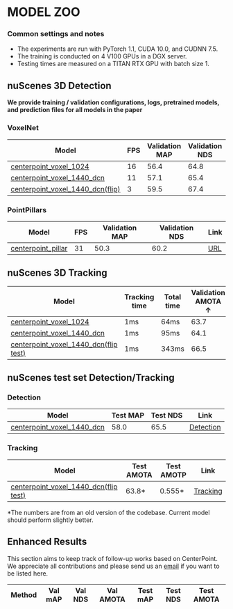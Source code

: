 # MODEL ZOO 

### Common settings and notes

- The experiments are run with PyTorch 1.1, CUDA 10.0, and CUDNN 7.5.
- The training is conducted on 4 V100 GPUs in a DGX server. 
- Testing times are measured on a TITAN RTX GPU with batch size 1. 
 
## nuScenes 3D Detection 

**We provide training / validation configurations, logs, pretrained models, and prediction files for all models in the paper**

### VoxelNet 
| Model                 | FPS              | Validation MAP  | Validation NDS  | Link          |
|-----------------------|------------------|-----------------|-----------------|---------------|
| [centerpoint_voxel_1024](voxelnet/nusc_centerpoint_voxelnet_01voxel.py) | 16 | 56.4 | 64.8 | [URL](https://drive.google.com/drive/folders/1RyBD23GDfeU4AnRkea2BxlrosbKJmDKW?usp=sharing) |
| [centerpoint_voxel_1440_dcn](voxelnet/nusc_centerpoint_voxelnet_0075voxel_dcn.py) | 11 | 57.1 | 65.4 | [URL](https://drive.google.com/drive/folders/1R7Ny4ia6NksL-FoltQKUtqrCB6DhX3TP?usp=sharing) |
| [centerpoint_voxel_1440_dcn(flip)](voxelnet/nusc_centerpoint_voxelnet_0075voxel_dcn.py) | 3 | 59.5 | 67.4 | [URL](https://drive.google.com/drive/folders/1fAz0Hn8hLdmwYZh_JuMQj69O7uEHAjOh?usp=sharing) |


### PointPillars 

| Model                 | FPS       | Validation MAP  | Validation NDS  | Link          |
|-----------------------|-----------------|-----------------|-----------------|---------------|
| [centerpoint_pillar](pp/nusc_centerpoint_pp_02voxel_two_pfn_10sweep.py) | 31 | 50.3 | 60.2 | [URL](https://drive.google.com/drive/folders/1K_wHrBo6yRSG7H7UUjKI4rPnyEA8HvOp?usp=sharing) |


## nuScenes 3D Tracking 

| Model                 | Tracking time | Total time   | Validation AMOTA ↑ | Validation AMOTP ↓ | Link          |
|-----------------------|-----------|------------------|------------------|-------------------|---------------|
| [centerpoint_voxel_1024](../../tracking_scripts/centerpoint_voxel_1024.sh) | 1ms | 64ms | 63.7 | 0.606  | [URL](https://drive.google.com/drive/folders/19pdribrqU5JyGSmrrvIKQ_ecYIG1QW0t?usp=sharing) |
| [centerpoint_voxel_1440_dcn](../../tracking_scripts/centerpoint_voxel_1440.sh) | 1ms | 95ms | 64.1 | 0.596 | [URL](https://drive.google.com/drive/folders/1o030ph0USc2GALIL5goiGsZtmJfzbi1T?usp=sharing) |
| [centerpoint_voxel_1440_dcn(flip test)](../../tracking_scripts/centerpoint_voxel_1440.sh) | 1ms | 343ms | 66.5 | 0.567 | [URL](https://drive.google.com/drive/folders/1uU_wXuNikmRorf_rPBbM0UTrW54ztvMs?usp=sharing) |


## nuScenes test set Detection/Tracking
### Detection

| Model                 | Test MAP  | Test NDS  | Link          |
|-----------------------|-----------|-----------|---------------|
| [centerpoint_voxel_1440_dcn](voxelnet/nusc_centerpoint_voxelnet_0075voxel_dcn.py) | 58.0 | 65.5 | [Detection](https://drive.google.com/file/d/10FxIthdrycFMlY8xQCuxzrPWTiDNy3-f/view?usp=sharing) |

### Tracking
| Model                 | Test AMOTA |  Test AMOTP   | Link  |
|-----------------------|------------|---------------|-------|
| [centerpoint_voxel_1440_dcn(flip test)](../../tracking_scripts/centerpoint_voxel_1440_dcn_flip_testset.sh) | 63.8* | 0.555* | [Tracking](https://drive.google.com/file/d/1evPKLwzlJB5QeECCjDWyla-CXzK0F255/view?usp=sharing)|  

*The numbers are from an old version of the codebase. Current model should perform slightly better.

## Enhanced Results

This section aims to keep track of follow-up works based on CenterPoint. We appreciate all contributions and please send us an [email](mailto:yintianwei@utexas.edu) if you want to be listed here.  

| Method | Val mAP | Val NDS   | Val AMOTA | Test mAP  | Test NDS  | Test AMOTA | 
|--------|----------|----------|-----------|-----------|-----------|------------|

